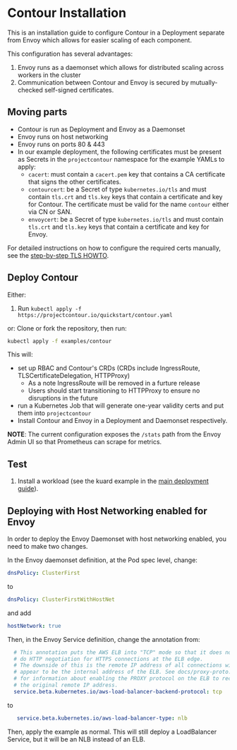 # Contour Installation

This is an installation guide to configure Contour in a Deployment separate from Envoy which allows for easier scaling of each component.

This configuration has several advantages:

1. Envoy runs as a daemonset which allows for distributed scaling across workers in the cluster
2. Communication between Contour and Envoy is secured by mutually-checked self-signed certificates.

## Moving parts

- Contour is run as Deployment and Envoy as a Daemonset
- Envoy runs on host networking
- Envoy runs on ports 80 & 443
- In our example deployment, the following certificates must be present as Secrets in the `projectcontour` namespace for the example YAMLs to apply:
  - `cacert`: must contain a `cacert.pem` key that contains a CA certificate that signs the other certificates.
  - `contourcert`: be a Secret of type `kubernetes.io/tls` and must contain `tls.crt` and `tls.key` keys that contain a certificate and key for Contour. The certificate must be valid for the name `contour` either via CN or SAN.
  - `envoycert`: be a Secret of type `kubernetes.io/tls` and must contain `tls.crt` and `tls.key` keys that contain a certificate and key for Envoy.

For detailed instructions on how to configure the required certs manually, see the [step-by-step TLS HOWTO](../../docs/grpc-tls-howto.md).

## Deploy Contour

Either:

1. Run `kubectl apply -f https://projectcontour.io/quickstart/contour.yaml`

or:
Clone or fork the repository, then run:

```bash
kubectl apply -f examples/contour
```

This will:

- set up RBAC and Contour's CRDs (CRDs include IngressRoute, TLSCertificateDelegation, HTTPProxy)
  * As a note IngressRoute will be removed in a furture release
  * Users should start transitioning to HTTPProxy to ensure no disruptions in the future   
- run a Kubernetes Job that will generate one-year validity certs and put them into `projectcontour`
- Install Contour and Envoy in a Deployment and Daemonset respectively.

**NOTE**: The current configuration exposes the `/stats` path from the Envoy Admin UI so that Prometheus can scrape for metrics.

## Test

1. Install a workload (see the kuard example in the [main deployment guide](../../site/_guides/deploy-options.md#test-with-httpproxy)).

## Deploying with Host Networking enabled for Envoy

In order to deploy the Envoy Daemonset with host networking enabled, you need to make two changes.

In the Envoy daemonset definition, at the Pod spec level, change:

```yaml
dnsPolicy: ClusterFirst
```

to

```yaml
dnsPolicy: ClusterFirstWithHostNet
```

and add

```yaml
hostNetwork: true
```

Then, in the Envoy Service definition, change the annotation from:

```yaml
  # This annotation puts the AWS ELB into "TCP" mode so that it does not
  # do HTTP negotiation for HTTPS connections at the ELB edge.
  # The downside of this is the remote IP address of all connections will
  # appear to be the internal address of the ELB. See docs/proxy-proto.md
  # for information about enabling the PROXY protocol on the ELB to recover
  # the original remote IP address.
  service.beta.kubernetes.io/aws-load-balancer-backend-protocol: tcp
```

to

```yaml
   service.beta.kubernetes.io/aws-load-balancer-type: nlb
```

Then, apply the example as normal. This will still deploy a LoadBalancer Service, but it will be an NLB instead of an ELB.
